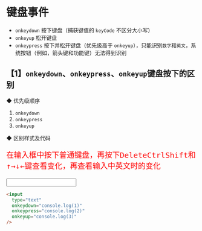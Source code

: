 # 键盘事件

- `onkeydown` 按下键盘（捕获键值的 `keyCode` 不区分大小写）
- `onkeyup` 松开键盘
- `onkeypress` 按下并松开键盘（优先级高于 `onkeyup`），只能识别`数字`和`英文`，系统按钮（例如，箭头键和功能键）无法得到识别

## 【1】`onkeydown`、`onkeypress`、`onkeyup`键盘按下的区别

◆ 优先级顺序

1. `onkeydown`
2. `onkeypress`
3. `onkeyup`

◆ 区别样式及代码

<div class="example-box">
	<p style="font-size:20px;color:#f00;">
	在输入框中按下普通键盘，再按下<kbd>Delete</kbd><kbd>Ctrl</kbd><kbd>Shift</kbd>和<kbd>↑</kbd><kbd>→</kbd><kbd>↓</kbd><kbd>←</kbd>键查看变化，再查看输入中英文时的变化
	</p>
	<input type="text" onkeydown="console.log(1)" onkeypress="console.log(2)" onkeyup="console.log(3)">
</div>

```html
<input
  type="text"
  onkeydown="console.log(1)"
  onkeypress="console.log(2)"
  onkeyup="console.log(3)"
/>
```
